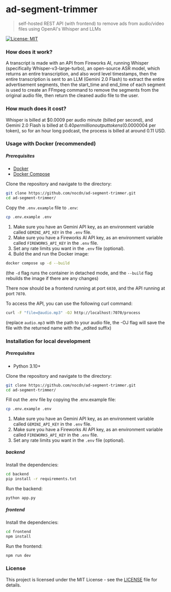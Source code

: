 # ad-segment-trimmer

> self-hosted REST API (with frontend) to remove ads from audio/video files using OpenAI's Whisper and LLMs

[![License: MIT](https://img.shields.io/badge/License-MIT-yellow.svg)](https://opensource.org/licenses/MIT)

### How does it work?

A transcript is made with an API from Fireworks AI, running Whisper (specifically Whisper-v3-large-turbo), an open-source ASR model, which returns an entire transcription, and also word level timestamps, then the entire transcription is sent to an LLM (Gemini 2.0 Flash) to extract the entire advertisement segments, then the start_time and end_time of each segment is used to create an FFmpeg command to remove the segments from the original audio file, then return the cleaned audio file to the user.

### How much does it cost?

Whisper is billed at $0.0009 per audio minute (billed per second), and Gemini 2.0 Flash is billed at $0.40 per million output tokens ($0.0000004 per token), so for an hour long podcast, the process is billed at around 0.11 USD.

### Usage with Docker (recommended)

##### Prerequisites

- [Docker](https://www.docker.com/)
- [Docker Compose](https://docs.docker.com/compose/)

Clone the repository and navigate to the directory:

```bash
git clone https://github.com/nocdn/ad-segment-trimmer.git
cd ad-segment-trimmer/
```

Copy the `.env.example` file to `.env`:

```bash
cp .env.example .env
```

1. Make sure you have an Gemini API key, as an environment variable called `GEMINI_API_KEY` in the `.env` file.
2. Make sure you have a Fireworks AI API key, as an environment variable called `FIREWORKS_API_KEY` in the `.env` file.
3. Set any rate limits you want in the `.env` file (optional).
4. Build the and run the Docker image:

```bash
docker compose up -d --build
```

(the `-d` flag runs the container in detached mode, and the `--build` flag rebuilds the image if there are any changes)

There now should be a frontend running at port `6030`, and the API running at port `7070`.

To access the API, you can use the following curl command:

```bash
curl -F "file=@audio.mp3" -OJ http://localhost:7070/process
```

(replace `audio.mp3` with the path to your audio file, the -OJ flag will save the file with the returned name with the \_edited suffix)

### Installation for local development

##### Prerequisites

- Python 3.10+

Clone the repository and navigate to the directory:

```bash
git clone https://github.com/nocdn/ad-segment-trimmer.git
cd ad-segment-trimmer/
```

Fill out the .env file by copying the .env.example file:

```bash
cp .env.example .env
```

1. Make sure you have an Gemini API key, as an environment variable called `GEMINI_API_KEY` in the `.env` file.
2. Make sure you have a Fireworks AI API key, as an environment variable called `FIREWORKS_API_KEY` in the `.env` file.
3. Set any rate limits you want in the `.env` file (optional).

##### backend

Install the dependencies:

```bash
cd backend
pip install -r requirements.txt
```

Run the backend:

```bash
python app.py
```

##### frontend

Install the dependencies:

```bash
cd frontend
npm install
```

Run the frontend:

```bash
npm run dev
```

### License

This project is licensed under the MIT License - see the [LICENSE](LICENSE) file for details.
